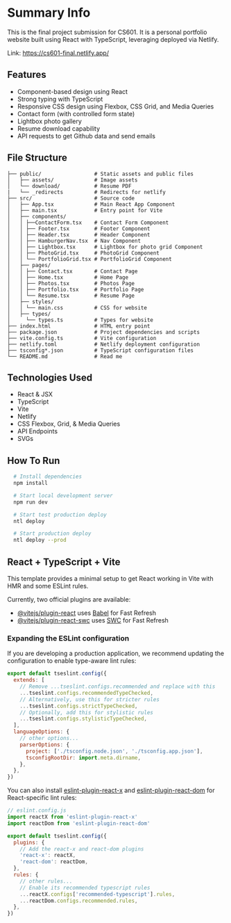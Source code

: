 # Summary Info

This is the final project submission for CS601. It is a personal portfolio website built using React with TypeScript, leveraging deployed via Netlify.

Link: https://cs601-final.netlify.app/

## Features

* Component-based design using React
* Strong typing with TypeScript
* Responsive CSS design using Flexbox, CSS Grid, and Media Queries
* Contact form (with controlled form state)
* Lightbox photo gallery
* Resume download capability
* API requests to get Github data and send emails

## File Structure
```
├── public/                 # Static assets and public files
│   ├── assets/             # Image assets
│   └── download/           # Resume PDF
|   └── _redirects          # Redirects for netlify  
├── src/                    # Source code
│   ├── App.tsx             # Main React App Component
│   ├── main.tsx            # Entry point for Vite
│   ├── components/
│   │ ├──ContactForm.tsx    # Contact Form Component
│   │ ├── Footer.tsx        # Footer Component
│   │ ├── Header.tsx        # Header Component
│   │ ├── HamburgerNav.tsx  # Nav Component
│   │ ├── Lightbox.tsx      # Lightbox for photo grid Component
│   │ ├── PhotoGrid.tsx     # PhotoGrid Component
│   │ └── PortfolioGrid.tsx # PortfolioGrid Component
│   ├── pages/
│   │ ├── Contact.tsx       # Contact Page
│   │ ├── Home.tsx          # Home Page
│   │ ├── Photos.tsx        # Photos Page
│   │ ├── Portfolio.tsx     # Portfolio Page
│   │ └── Resume.tsx        # Resume Page
│   ├── styles/
│   │ └── main.css          # CSS for website
│   ├── types/
│     └── types.ts          # Types for website
├── index.html              # HTML entry point
├── package.json            # Project dependencies and scripts
├── vite.config.ts          # Vite configuration
├── netlify.toml            # Netlify deployment configuration
├── tsconfig*.json          # TypeScript configuration files
└── README.md               # Read me
```

## Technologies Used
* React & JSX
* TypeScript
* Vite
* Netlify
* CSS Flexbox, Grid, & Media Queries
* API Endpoints
* SVGs

## How To Run
```bash
  # Install dependencies
  npm install

  # Start local development server
  npm run dev

  # Start test production deploy
  ntl deploy

  # Start production deploy
  ntl deploy --prod
```

## React + TypeScript + Vite

This template provides a minimal setup to get React working in Vite with HMR and some ESLint rules.

Currently, two official plugins are available:

- [@vitejs/plugin-react](https://github.com/vitejs/vite-plugin-react/blob/main/packages/plugin-react) uses [Babel](https://babeljs.io/) for Fast Refresh
- [@vitejs/plugin-react-swc](https://github.com/vitejs/vite-plugin-react/blob/main/packages/plugin-react-swc) uses [SWC](https://swc.rs/) for Fast Refresh

### Expanding the ESLint configuration

If you are developing a production application, we recommend updating the configuration to enable type-aware lint rules:

```js
export default tseslint.config({
  extends: [
    // Remove ...tseslint.configs.recommended and replace with this
    ...tseslint.configs.recommendedTypeChecked,
    // Alternatively, use this for stricter rules
    ...tseslint.configs.strictTypeChecked,
    // Optionally, add this for stylistic rules
    ...tseslint.configs.stylisticTypeChecked,
  ],
  languageOptions: {
    // other options...
    parserOptions: {
      project: ['./tsconfig.node.json', './tsconfig.app.json'],
      tsconfigRootDir: import.meta.dirname,
    },
  },
})
```

You can also install [eslint-plugin-react-x](https://github.com/Rel1cx/eslint-react/tree/main/packages/plugins/eslint-plugin-react-x) and [eslint-plugin-react-dom](https://github.com/Rel1cx/eslint-react/tree/main/packages/plugins/eslint-plugin-react-dom) for React-specific lint rules:

```js
// eslint.config.js
import reactX from 'eslint-plugin-react-x'
import reactDom from 'eslint-plugin-react-dom'

export default tseslint.config({
  plugins: {
    // Add the react-x and react-dom plugins
    'react-x': reactX,
    'react-dom': reactDom,
  },
  rules: {
    // other rules...
    // Enable its recommended typescript rules
    ...reactX.configs['recommended-typescript'].rules,
    ...reactDom.configs.recommended.rules,
  },
})
```
